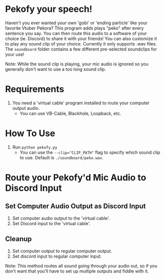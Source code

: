 # Pekofy your speech!
Haven't you ever wanted your own 'gobi' or 'ending particle' like your favorite Vtuber Pekora? This program adds plays "peko" after every sentence you say. You can then route this audio to a software of your choice (ie. Discord) to share it with your friends!
You can also customize it to play any sound clip of your choice. Currently it only supports .wav files. 
The `soundboard` folder contains a few different pre-selected soundclips for your use!

Note: While the sound clip is playing, your mic audio is ignored so you generally don't want to use a too long sound clip.

# Requirements
1. You need a 'virtual cable' program installed to route your computer output audio.
    - You can use VB-Cable, Blackhole, Loopback, etc.

# How To Use
1. Run `python pekofy.py`
    - You can use the `--clip="CLIP_PATH"` flag to specify which sound clip to use. Default is `./soundboard/peko.wav`.

# Route your Pekofy'd Mic Audio to Discord Input
## Set Computer Audio Output as Discord Input
1. Set computer audio output to the 'virtual cable'.
2. Set Discord input to the 'virtual cable'.

## Cleanup
1. Set computer output to regular computer output.
2. Set discord input to regular computer input.

Note: This method routes all sound going through your audio out, so if you don't want that you'll have to set up multiple outputs and fiddle with it.